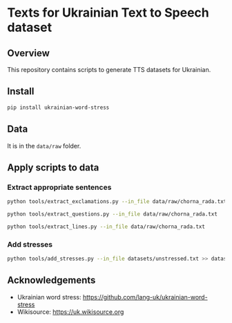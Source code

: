 # Texts for Ukrainian Text to Speech dataset

## Overview

This repository contains scripts to generate TTS datasets for Ukrainian.

## Install

```bash
pip install ukrainian-word-stress
```

## Data

It is in the `data/raw` folder.

## Apply scripts to data

### Extract appropriate sentences

```bash
python tools/extract_exclamations.py --in_file data/raw/chorna_rada.txt

python tools/extract_questions.py --in_file data/raw/chorna_rada.txt

python tools/extract_lines.py --in_file data/raw/chorna_rada.txt
```

### Add stresses

```bash
python tools/add_stresses.py --in_file datasets/unstressed.txt >> datasets/stressed.txt
```

## Acknowledgements

- Ukrainian word stress: https://github.com/lang-uk/ukrainian-word-stress
- Wikisource: https://uk.wikisource.org
